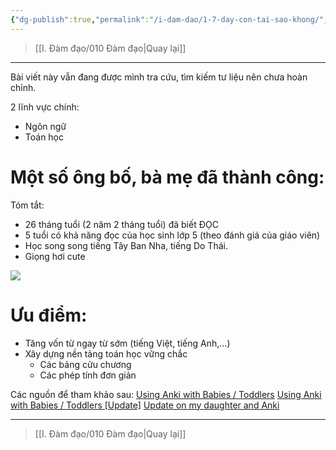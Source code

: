 ```yaml
---
{"dg-publish":true,"permalink":"/i-dam-dao/1-7-day-con-tai-sao-khong/","title":"Dạy con, tại sao không?","noteIcon":""}
---
```


> [[I. Đàm đạo/010 Đàm đạo\|Quay lại]]

___

Bài viết này vẫn đang được mình tra cứu, tìm kiếm tư liệu nên chưa hoàn chỉnh.

2 lĩnh vực chính:
- Ngôn ngữ
- Toán học

# Một số ông bố, bà mẹ đã thành công:

Tóm tắt:
- 26 tháng tuổi (2 năm 2 tháng tuổi) đã biết ĐỌC
- 5 tuổi có khả năng đọc của học sinh lớp 5 (theo đánh giá của giáo viên)
- Học song song tiếng Tây Ban Nha, tiếng Do Thái.
- Giọng hơi cute

![](https://www.youtube.com/embed/jW5CMkYvvz8)

# Ưu điểm:
- Tăng vốn từ ngay từ sớm (tiếng Việt, tiếng Anh,...)
- Xây dựng nền tảng toán học vững chắc
	- Các bảng cửu chương
	- Các phép tính đơn giản


Các nguồn để tham khảo sau:
[Using Anki with Babies / Toddlers](https://www.reddit.com/r/Anki/comments/8iydl7/using_anki_with_babies_toddlers/)
[Using Anki with Babies / Toddlers [Update]](https://www.reddit.com/r/Anki/comments/a9wqau/using_anki_with_babies_toddlers_update/)
[Update on my daughter and Anki](https://www.reddit.com/r/Anki/comments/eisra4/update_on_my_daughter_and_anki/)

___
> [[I. Đàm đạo/010 Đàm đạo\|Quay lại]]
